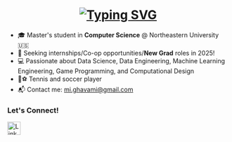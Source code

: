<h1 align="center">
<a href="https://git.io/typing-svg"><img src="https://readme-typing-svg.herokuapp.com?font=Overpass&weight=500&size=35&pause=500&color=2B6CB0&background=FFFFFF00&center=true&vCenter=true&random=false&width=500&height=65&lines=Hello!+I'm+Milad👋;Welcome+to+my+GitHub!" alt="Typing SVG" /></a>
</h1>

- 🎓 Master's student in **Computer Science** @ Northeastern University 🇺🇸
- 🚀 Seeking internships/Co-op opportunities/**New Grad** roles in 2025!
- 💻 Passionate about Data Science, Data Engineering, Machine Learning Engineering, Game Programming, and Computational Design
- 🎾⚽ Tennis and soccer player
- 📬 Contact me: [mi.ghavami@gmail.com](mailto:mi.ghavami@gmail.com)

<h3 align="left">Let's Connect!</h3>
<p align="left">
<a href="https://www.linkedin.com/in/miladghavami" target="_blank">
  <img align="center" src="https://raw.githubusercontent.com/rahuldkjain/github-profile-readme-generator/master/src/images/icons/Social/linked-in-alt.svg" alt="LinkedIn" height="30" width="30" />
</a>
</p>
